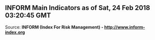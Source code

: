 ## INFORM Main Indicators as of Sat, 24 Feb 2018 03:20:45 GMT

Source: **INFORM (Index For Risk Management) - http://www.inform-index.org**